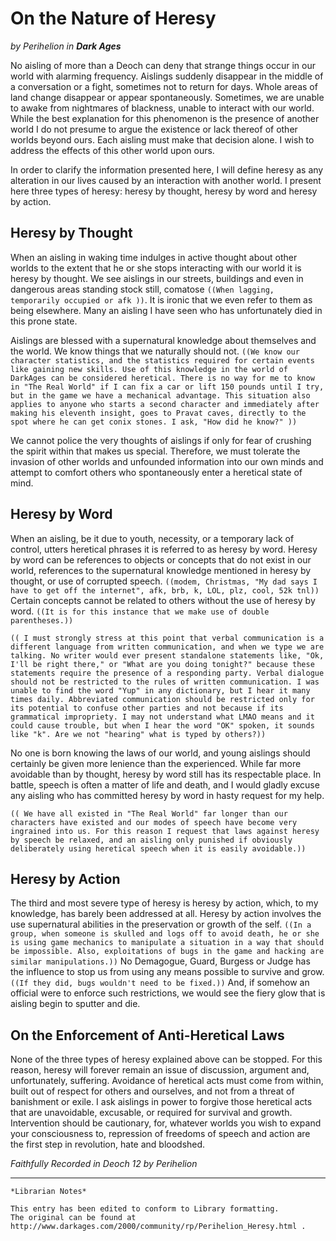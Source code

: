 # On the Nature of Heresy

_by Perihelion in **Dark Ages**_

No aisling of more than a Deoch can deny that strange things occur in our world
with alarming frequency. Aislings suddenly disappear in the middle of a
conversation or a fight, sometimes not to return for days. Whole areas of land
change disappear or appear spontaneously. Sometimes, we are unable to awake
from nightmares of blackness, unable to interact with our world. While the best
explanation for this phenomenon is the presence of another world I do not
presume to argue the existence or lack thereof of other worlds beyond ours.
Each aisling must make that decision alone. I wish to address the effects of
this other world upon ours.

In order to clarify the information presented here, I will define heresy as any
alteration in our lives caused by an interaction with another world. I present
here three types of heresy: heresy by thought, heresy by word and heresy by
action.

## Heresy by Thought

When an aisling in waking time indulges in active thought about other worlds to
the extent that he or she stops interacting with our world it is heresy by
thought. We see aislings in our streets, buildings and even in dangerous areas
standing stock still, comatose `((When lagging, temporarily occupied or afk
))`. It is ironic that we even refer to them as being elsewhere. Many an aisling
I have seen who has unfortunately died in this prone state.

Aislings are blessed with a supernatural knowledge about themselves and the
world. We know things that we naturally should not. `((We know our character
statistics, and the statistics required for certain events like gaining new
skills. Use of this knowledge in the world of DarkAges can be considered
heretical. There is no way for me to know in "The Real World" if I can fix a
car or lift 150 pounds until I try, but in the game we have a mechanical
advantage. This situation also applies to anyone who starts a second character
and immediately after making his eleventh insight, goes to Pravat caves,
directly to the spot where he can get conix stones. I ask, "How did he know?"
))`

We cannot police the very thoughts of aislings if only for fear of crushing the
spirit within that makes us special. Therefore, we must tolerate the invasion
of other worlds and unfounded information into our own minds and attempt to
comfort others who spontaneously enter a heretical state of mind.

## Heresy by Word

When an aisling, be it due to youth, necessity, or a temporary lack of control,
utters heretical phrases it is referred to as heresy by word. Heresy by word
can be references to objects or concepts that do not exist in our world,
references to the supernatural knowledge mentioned in heresy by thought, or use
of corrupted speech. `((modem, Christmas, "My dad says I have to get off the
internet", afk, brb, k, LOL, plz, cool, 52k tnl))` Certain concepts cannot be
related to others without the use of heresy by word. `((It is for this
instance that we make use of double parentheses.))`

`(( I must strongly stress at this point that verbal communication is a
different language from written communication, and when we type we are
talking. No writer would ever present standalone statements like, "Ok, I'll be
right there," or "What are you doing tonight?" because these statements
require the presence of a responding party. Verbal dialogue should not be
restricted to the rules of written communication. I was unable to find the
word "Yup" in any dictionary, but I hear it many times daily. Abbreviated
communication should be restricted only for its potential to confuse other
parties and not because if its grammatical impropriety. I may not understand
what LMAO means and it could cause trouble, but when I hear the word "OK"
spoken, it sounds like "k". Are we not "hearing" what is typed by others?))`

No one is born knowing the laws of our world, and young aislings should
certainly be given more lenience than the experienced. While far more avoidable
than by thought, heresy by word still has its respectable place. In battle,
speech is often a matter of life and death, and I would gladly excuse any
aisling who has committed heresy by word in hasty request for my help.

`(( We have all existed in "The Real World" far longer than our characters
have existed and our modes of speech have become very ingrained into us. For
this reason I request that laws against heresy by speech be relaxed, and an
aisling only punished if obviously deliberately using heretical speech when it
is easily avoidable.))`

## Heresy by Action

The third and most severe type of heresy is heresy by action, which, to my
knowledge, has barely been addressed at all. Heresy by action involves the use
supernatural abilities in the preservation or growth of the self. `((In a
group, when someone is skulled and logs off to avoid death, he or she is using
game mechanics to manipulate a situation in a way that should be impossible.
Also, exploitations of bugs in the game and hacking are similar
manipulations.))` No Demagogue, Guard, Burgess or Judge has the influence to
stop us from using any means possible to survive and grow. `((If they did, bugs
wouldn't need to be fixed.))` And, if somehow an official were to enforce such
restrictions, we would see the fiery glow that is aisling begin to sputter and
die.

## On the Enforcement of Anti-Heretical Laws

None of the three types of heresy explained above can be stopped. For this
reason, heresy will forever remain an issue of discussion, argument and,
unfortunately, suffering. Avoidance of heretical acts must come from within,
built out of respect for others and ourselves, and not from a threat of
banishment or exile. I ask aislings in power to forgive those heretical acts
that are unavoidable, excusable, or required for survival and growth.
Intervention should be cautionary, for, whatever worlds you wish to expand your
consciousness to, repression of freedoms of speech and action are the first
step in revolution, hate and bloodshed.

_Faithfully Recorded in Deoch 12 by Perihelion_

***

```
*Librarian Notes*

This entry has been edited to conform to Library formatting.
The original can be found at http://www.darkages.com/2000/community/rp/Perihelion_Heresy.html .
```
